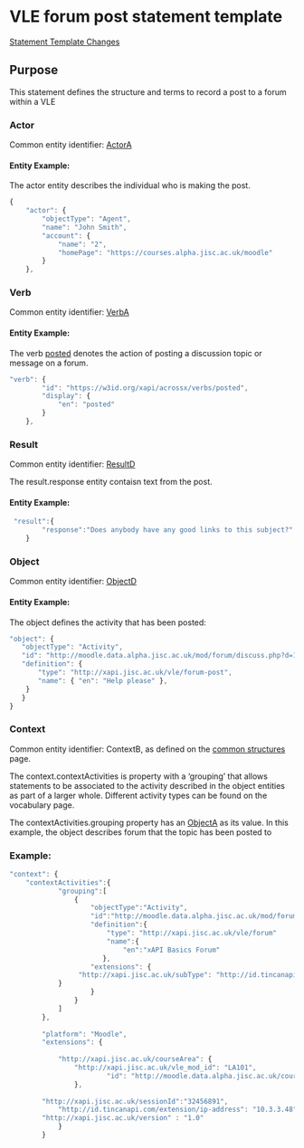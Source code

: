 # VLE forum post statement template

[Statement Template Changes](/version_changes.md#posted-in-forum)

## Purpose
This statement defines the structure and terms to record a post to a forum within a VLE

### Actor

Common entity identifier: [ActorA](/common_structures.md#actora)

#### Entity Example:
The actor entity describes the individual who is making the post.

``` Javascript
{
    "actor": {
        "objectType": "Agent",
        "name": "John Smith",
        "account": {
            "name": "2",
            "homePage": "https://courses.alpha.jisc.ac.uk/moodle"
        }
    },
```

### Verb

Common entity identifier: [VerbA](/common_structures.md#verba)

#### Entity Example:

The verb [posted](/vocabulary.md#posted) denotes the action of posting a discussion topic or message on a forum.

``` javascript
"verb": {
        "id": "https://w3id.org/xapi/acrossx/verbs/posted",
        "display": {
            "en": "posted"
        }
    },
```

### Result
Common entity identifier: [ResultD](/common_structures.md#resultd)

The result.response entity contaisn text from the post.

#### Entity Example:


``` javascript
 "result":{
        "response":"Does anybody have any good links to this subject?"
    }
```

### Object
Common entity identifier: [ObjectD](/common_structures.md#objectd)

#### Entity Example:
The object defines the activity that has been posted:

 ``` javascript
"object": {
	"objectType": "Activity",
	"id": "http://moodle.data.alpha.jisc.ac.uk/mod/forum/discuss.php?d=19474"	
	"definition": {
		"type": "http://xapi.jisc.ac.uk/vle/forum-post",			
		"name": { "en": "Help please" },			   
	 }
    }
}
```

### Context
Common entity identifier: ContextB, as defined on the [common structures](/common_structures.md#contextb) page.

The context.contextActivities is property with a ‘grouping’ that allows statements to be associated to the activity described in the object entities as part of a larger whole. Different activity types can be found on the vocabulary page.

The contextActivities.grouping property has an [ObjectA](/common_structures.md#objectb) as its value. In this example, the object describes forum that the topic has been posted to 

### Example:

``` javascript
"context": {
	"contextActivities":{
            "grouping":[
                {
                    "objectType":"Activity",
                    "id":"http://moodle.data.alpha.jisc.ac.uk/mod/forum/view.php?id=138371",
                    "definition":{
                        "type": "http://xapi.jisc.ac.uk/vle/forum"
                        "name":{
                            "en":"xAPI Basics Forum"
                       },
                    "extensions": {
     		   	 "http://xapi.jisc.ac.uk/subType": "http://id.tincanapi.com/activitytype/lms"
			}
                    }
                }
            ]
        },
        
        "platform": "Moodle",
        "extensions": {
		
      		"http://xapi.jisc.ac.uk/courseArea": {
      		 	"http://xapi.jisc.ac.uk/vle_mod_id": "LA101",
                		"id": "http://moodle.data.alpha.jisc.ac.uk/course/view.php?id=4"
				},
			
 		"http://xapi.jisc.ac.uk/sessionId":"32456891",
       		"http://id.tincanapi.com/extension/ip-address": "10.3.3.48",
		"http://xapi.jisc.ac.uk/version" : "1.0"
			}
		}
```
